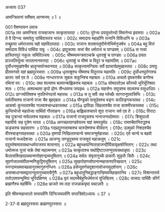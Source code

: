 अध्यायः 037

आमन्त्रितानां सर्वेषाम् आगमनम् ॥ 1 ॥

001	वैशम्पायन उवाच 		
001a	तत आमन्त्रिता राजन्राजानः सत्कृतास्तदा ।
001c	पुरेभ्यः प्रययुस्तेभ्यो विमानेभ्य इवामराः ॥
002a	ते वै दिग्भ्यः समापेतुः पार्थिवास्तत्र भारत ।
002c	समादाय महार्हाणि रत्नानि विविधानि च ॥
003a	तच्छ्रुत्वा धर्मराजस्य यज्ञे यज्ञविदस्तदा ।
003c	राजानः शतशस्तुष्टैर्मनोभिर्मनुजर्षभ ॥
004a	बहु वित्तं समादाय विविधं पार्थिवा ययुः ।
004c	द्रष्टुकामाः सभां चैव धर्मराजं च पाण्डवम् ॥
005a	स गत्वा हास्तिनपुरं नकुलः समितिञ्जयः ।
005c	भीष्ममामन्त्रयाञ्चक्रे धृतराष्ट्रं च पाण्डवः ॥
006a	प्रयतः प्राञ्जलिर्भूत्वा भारतानानयत्तदा ।
006c	धृतराष्ट्रं च भीष्मं च विदुरं च महामतिम् ॥
007ac	दुर्योधनमुखांश्चैव भ्रातॄन्सर्वानथानयत् ॥
008a	सत्कृत्यामन्त्रिताः सर्वे ह्याचार्यप्रमुखास्ततः ।
008c	प्रययुः प्रीतमनसो यज्ञं ब्रह्मपुरस्सराः ॥
009a	धृतराष्ट्रश्च भीष्मश्च विदुरस्च महामतिः ।
009c	दुर्योधनपुरोगाश्च भ्रातरः सर्व एव ते ।
009e	गान्धारराजः सुबलः शकुनिश्च महाबलः ॥
010a	अचलो वृषकश्चैव कर्णश्च रथिनां वरः ।
010c	तथा शल्यश्च बलवान्बाह्लिकश्च महाबलः ॥
011a	सोमदत्तोऽथ कौरव्यो भूरिर्भूरिश्रवाः शलः ।
011c	अश्वत्थामा कृपो द्रोणः सैन्धवश्च जयद्रथः ॥
012a	यज्ञसेनः सपुत्रश्च साल्वश्च वसुधाधिपः ।
012c	प्राग्ज्योतिषश्च नृपतिर्भगदत्तो महारथः ॥
013a	स तु सर्वैः सह म्लेच्छैः सागरानूपवासिभिः ।
013c	पार्वतीयाश्च राजानो राजा चैव बृहद्बलः ॥
014a	पौण्ड्रको वासुदेवश्च वङ्गः कालिङ्गकस्तथा ।
014c	आकर्षाः कुन्तलाश्चैव गालवाश्चान्ध्रकास्तथा ॥
015a	द्राविडाः सिंहलाश्चैव राजा काश्मीरकस्तथा ।
015c	कुन्तिभोजो महातेजाः पार्थिवो गौरवाहनः ॥
016a	बाह्लिकाश्चापरे शूरा राजानः सर्व एव ते ।
016c	विराटः सह पुत्राभ्यां मावेल्लश्च महाबलः ॥
017a	राजानो राजपुत्राश्च नानाजनपदेश्वराः ।
017c	शिशुपालो महावीर्यः सह पुत्रेण भारत ॥
018a	आगच्छत्पाण्डवेयस्य यज्ञं समरदुर्मदः ।
018c	रामश्चैवानिरुद्धश्च कङ्कश्च सहसारणः ॥
019a	गदप्रद्युम्नसाम्बाश्च चारुदेष्णश्च वीर्यवान् ।
019c	उल्मुको निशठश्चैव वीरश्चाङ्गावहस्तथा ॥
020a	वृष्णयो निखिलाश्चान्ये समाजग्मुर्महारथाः ।
020c	एते चान्ये च बहवो राजानो मध्यदेशजाः ॥
021a	आजग्मुः पाण्डुपुत्रस्य राजसूयं महाक्रतुम् ।
021c	ददुस्तेषामावसथान्धर्मराजस्य शासनात् ॥
022a	बहुभक्ष्यान्वितान्राजन्दीर्घिकावृक्षशोभितान् ।
022c	तथा धर्मात्मजः पूजां चक्रे तेषां महात्मनाम् ॥
023a	सत्कृताश्च यथोद्दिष्टाञ्जग्मुरावसथान्नृपाः ।
023c	कैलासशिखरप्रख्यान्मनोज्ञान्द्रव्यभूषितान् ॥
024a	सर्वतः संवृतानुच्चैः प्राकारैः सुकृतैः सितैः ।
024c	सुवर्णजालसंवीतान्मणिकुट्टिमभूषितान् ॥
025a	सुखारोहणसोपानान्महासनपरिच्छदान् ।
025c	स्नग्दामसमवच्छन्नानुत्तमागुरुगन्धिनः ॥
026a	हंसेन्दुवर्णसदृशानायोजनसुदर्शनान् ।
026c	असम्बाधान्समद्वारान्युतानुच्चावचैर्गुणैः ॥
027a	बहुधातुनिबद्धाङ्गान्हिमवच्छिखरानिव ।
027c	विश्रान्तास्ते ततोऽपश्यन्भूमिपा भूरिदक्षिणम् ॥
028a	वृतं सदस्यैर्बहुभिर्धर्मराजं युधिष्ठिरम् ।
028c	तत्सदः पार्थिवैः कीर्णं ब्राह्मणैश्च महर्षिभिः ।
028e	भ्राजते स्म तदा राजन्नाकपृष्ठं यथाऽमरैः ॥ 

इति श्रीमन्महाभारते सभापर्वणि दिग्विजयपर्वणि सप्तत्रिंशोऽध्यायः ॥ 37 ॥

2-37-8 ब्रह्मपुरस्सराः ब्राह्मणपुरस्सराः ॥
